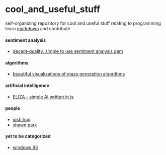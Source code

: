 # cool_and_useful_stuff
self-organizing repository for cool and useful stuff relating to programming
learn [markdown](https://help.github.com/articles/markdown-basics/) and contribute

#### sentiment analysis
- [decent-quality, simple to use sentiment analysis gem](https://github.com/7compass/sentimental)

#### algorithms
- [beautiful visualizations of maze generation algorithms](http://www.jamisbuck.org/presentations/rubyconf2011/index.html#)

#### artificial intelligence
- [ELIZA - simple AI written in js](http://www.masswerk.at/elizabot/)

#### people
- [josh hug](http://joshh.ug/)
- [shawn park](http://www.designbyroka.com/)

#### yet to be categorized
- [windows 93](http://www.windows93.net/)


